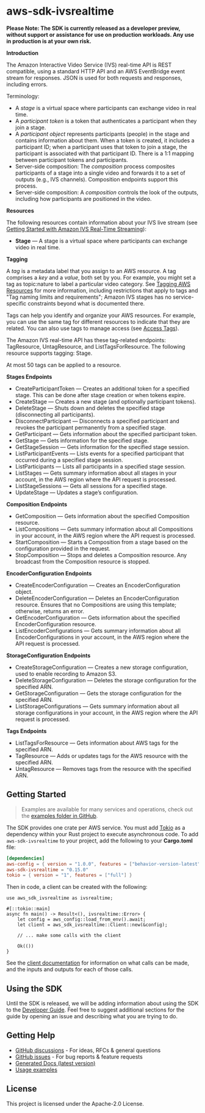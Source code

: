 # aws-sdk-ivsrealtime

**Please Note: The SDK is currently released as a developer preview, without support or assistance for use
on production workloads. Any use in production is at your own risk.**

__Introduction__

The Amazon Interactive Video Service (IVS) real-time API is REST compatible, using a standard HTTP API and an AWS EventBridge event stream for responses. JSON is used for both requests and responses, including errors.

Terminology:
  - A _stage_ is a virtual space where participants can exchange video in real time.
  - A _participant token_ is a token that authenticates a participant when they join a stage.
  - A _participant object_ represents participants (people) in the stage and contains information about them. When a token is created, it includes a participant ID; when a participant uses that token to join a stage, the participant is associated with that participant ID. There is a 1:1 mapping between participant tokens and participants.
  - Server-side composition: The _composition_ process composites participants of a stage into a single video and forwards it to a set of outputs (e.g., IVS channels). Composition endpoints support this process.
  - Server-side composition: A _composition_ controls the look of the outputs, including how participants are positioned in the video.

__Resources__

The following resources contain information about your IVS live stream (see [Getting Started with Amazon IVS Real-Time Streaming](https://docs.aws.amazon.com/ivs/latest/RealTimeUserGuide/getting-started.html)):
  - __Stage__ — A stage is a virtual space where participants can exchange video in real time.

__Tagging__

A _tag_ is a metadata label that you assign to an AWS resource. A tag comprises a _key_ and a _value_, both set by you. For example, you might set a tag as topic:nature to label a particular video category. See [Tagging AWS Resources](https://docs.aws.amazon.com/general/latest/gr/aws_tagging.html) for more information, including restrictions that apply to tags and "Tag naming limits and requirements"; Amazon IVS stages has no service-specific constraints beyond what is documented there.

Tags can help you identify and organize your AWS resources. For example, you can use the same tag for different resources to indicate that they are related. You can also use tags to manage access (see [Access Tags](https://docs.aws.amazon.com/IAM/latest/UserGuide/access_tags.html)).

The Amazon IVS real-time API has these tag-related endpoints: TagResource, UntagResource, and ListTagsForResource. The following resource supports tagging: Stage.

At most 50 tags can be applied to a resource.

__Stages Endpoints__
  - CreateParticipantToken — Creates an additional token for a specified stage. This can be done after stage creation or when tokens expire.
  - CreateStage — Creates a new stage (and optionally participant tokens).
  - DeleteStage — Shuts down and deletes the specified stage (disconnecting all participants).
  - DisconnectParticipant — Disconnects a specified participant and revokes the participant permanently from a specified stage.
  - GetParticipant — Gets information about the specified participant token.
  - GetStage — Gets information for the specified stage.
  - GetStageSession — Gets information for the specified stage session.
  - ListParticipantEvents — Lists events for a specified participant that occurred during a specified stage session.
  - ListParticipants — Lists all participants in a specified stage session.
  - ListStages — Gets summary information about all stages in your account, in the AWS region where the API request is processed.
  - ListStageSessions — Gets all sessions for a specified stage.
  - UpdateStage — Updates a stage’s configuration.

__Composition Endpoints__
  - GetComposition — Gets information about the specified Composition resource.
  - ListCompositions — Gets summary information about all Compositions in your account, in the AWS region where the API request is processed.
  - StartComposition — Starts a Composition from a stage based on the configuration provided in the request.
  - StopComposition — Stops and deletes a Composition resource. Any broadcast from the Composition resource is stopped.

__EncoderConfiguration Endpoints__
  - CreateEncoderConfiguration — Creates an EncoderConfiguration object.
  - DeleteEncoderConfiguration — Deletes an EncoderConfiguration resource. Ensures that no Compositions are using this template; otherwise, returns an error.
  - GetEncoderConfiguration — Gets information about the specified EncoderConfiguration resource.
  - ListEncoderConfigurations — Gets summary information about all EncoderConfigurations in your account, in the AWS region where the API request is processed.

__StorageConfiguration Endpoints__
  - CreateStorageConfiguration — Creates a new storage configuration, used to enable recording to Amazon S3.
  - DeleteStorageConfiguration — Deletes the storage configuration for the specified ARN.
  - GetStorageConfiguration — Gets the storage configuration for the specified ARN.
  - ListStorageConfigurations — Gets summary information about all storage configurations in your account, in the AWS region where the API request is processed.

__Tags Endpoints__
  - ListTagsForResource — Gets information about AWS tags for the specified ARN.
  - TagResource — Adds or updates tags for the AWS resource with the specified ARN.
  - UntagResource — Removes tags from the resource with the specified ARN.

## Getting Started

> Examples are available for many services and operations, check out the
> [examples folder in GitHub](https://github.com/awslabs/aws-sdk-rust/tree/main/examples).

The SDK provides one crate per AWS service. You must add [Tokio](https://crates.io/crates/tokio)
as a dependency within your Rust project to execute asynchronous code. To add `aws-sdk-ivsrealtime` to
your project, add the following to your **Cargo.toml** file:

```toml
[dependencies]
aws-config = { version = "1.0.0", features = ["behavior-version-latest"] }
aws-sdk-ivsrealtime = "0.15.0"
tokio = { version = "1", features = ["full"] }
```

Then in code, a client can be created with the following:

```rust,no_run
use aws_sdk_ivsrealtime as ivsrealtime;

#[::tokio::main]
async fn main() -> Result<(), ivsrealtime::Error> {
    let config = aws_config::load_from_env().await;
    let client = aws_sdk_ivsrealtime::Client::new(&config);

    // ... make some calls with the client

    Ok(())
}
```

See the [client documentation](https://docs.rs/aws-sdk-ivsrealtime/latest/aws_sdk_ivsrealtime/client/struct.Client.html)
for information on what calls can be made, and the inputs and outputs for each of those calls.

## Using the SDK

Until the SDK is released, we will be adding information about using the SDK to the
[Developer Guide](https://docs.aws.amazon.com/sdk-for-rust/latest/dg/welcome.html). Feel free to suggest
additional sections for the guide by opening an issue and describing what you are trying to do.

## Getting Help

* [GitHub discussions](https://github.com/awslabs/aws-sdk-rust/discussions) - For ideas, RFCs & general questions
* [GitHub issues](https://github.com/awslabs/aws-sdk-rust/issues/new/choose) - For bug reports & feature requests
* [Generated Docs (latest version)](https://awslabs.github.io/aws-sdk-rust/)
* [Usage examples](https://github.com/awslabs/aws-sdk-rust/tree/main/examples)

## License

This project is licensed under the Apache-2.0 License.

